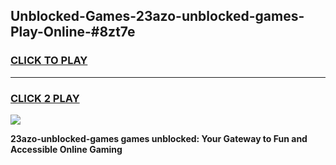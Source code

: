 
## Unblocked-Games-23azo-unblocked-games-Play-Online-#8zt7e
<h3>
<a href="https://premium.freeplayer.one?title=23azo-unblocked-games&ref=27F">CLICK TO PLAY</a></h3>
<hr>

<h3>
<a href="https://premium.freeplayer.one?title=23azo-unblocked-games&ref=27F">CLICK 2 PLAY</a>
  
</h3>

<a href="https://premium.freeplayer.one?title=23azo-unblocked-games&ref=27F"><img src="https://clearcache.store/games.png"></a>


**23azo-unblocked-games games unblocked: Your Gateway to Fun and Accessible Online Gaming**
